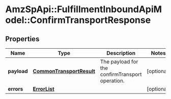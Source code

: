# AmzSpApi::FulfillmentInboundApiModel::ConfirmTransportResponse

## Properties
Name | Type | Description | Notes
------------ | ------------- | ------------- | -------------
**payload** | [**CommonTransportResult**](CommonTransportResult.md) | The payload for the confirmTransport operation. | [optional] 
**errors** | [**ErrorList**](ErrorList.md) |  | [optional] 


